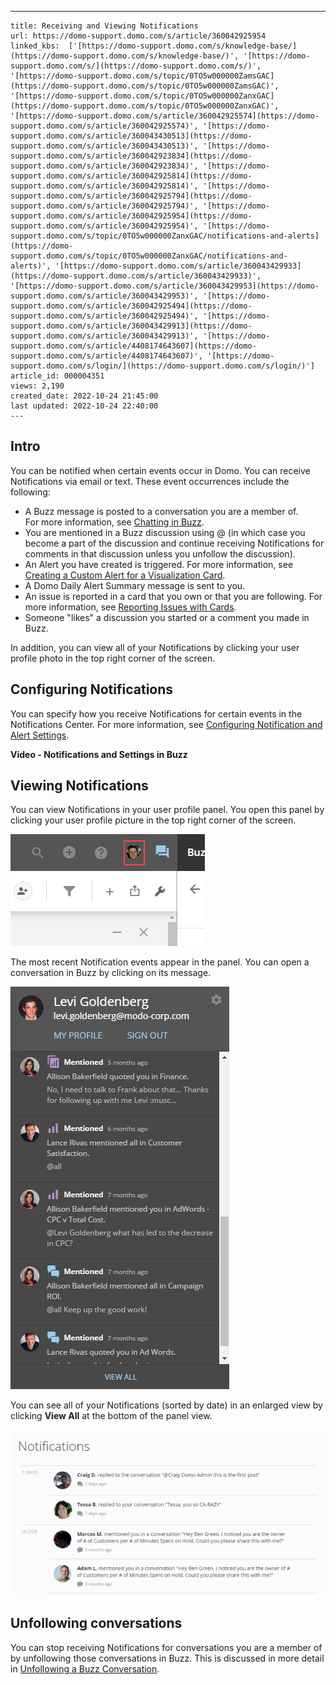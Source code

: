 ---
    title: Receiving and Viewing Notifications
    url: https://domo-support.domo.com/s/article/360042925954
    linked_kbs:  ['[https://domo-support.domo.com/s/knowledge-base/](https://domo-support.domo.com/s/knowledge-base/)', '[https://domo-support.domo.com/s/](https://domo-support.domo.com/s/)', '[https://domo-support.domo.com/s/topic/0TO5w000000ZamsGAC](https://domo-support.domo.com/s/topic/0TO5w000000ZamsGAC)', '[https://domo-support.domo.com/s/topic/0TO5w000000ZanxGAC](https://domo-support.domo.com/s/topic/0TO5w000000ZanxGAC)', '[https://domo-support.domo.com/s/article/360042925574](https://domo-support.domo.com/s/article/360042925574)', '[https://domo-support.domo.com/s/article/360043430513](https://domo-support.domo.com/s/article/360043430513)', '[https://domo-support.domo.com/s/article/360042923834](https://domo-support.domo.com/s/article/360042923834)', '[https://domo-support.domo.com/s/article/360042925814](https://domo-support.domo.com/s/article/360042925814)', '[https://domo-support.domo.com/s/article/360042925794](https://domo-support.domo.com/s/article/360042925794)', '[https://domo-support.domo.com/s/article/360042925954](https://domo-support.domo.com/s/article/360042925954)', '[https://domo-support.domo.com/s/topic/0TO5w000000ZanxGAC/notifications-and-alerts](https://domo-support.domo.com/s/topic/0TO5w000000ZanxGAC/notifications-and-alerts)', '[https://domo-support.domo.com/s/article/360043429933](https://domo-support.domo.com/s/article/360043429933)', '[https://domo-support.domo.com/s/article/360043429953](https://domo-support.domo.com/s/article/360043429953)', '[https://domo-support.domo.com/s/article/360042925494](https://domo-support.domo.com/s/article/360042925494)', '[https://domo-support.domo.com/s/article/360043429913](https://domo-support.domo.com/s/article/360043429913)', '[https://domo-support.domo.com/s/article/4408174643607](https://domo-support.domo.com/s/article/4408174643607)', '[https://domo-support.domo.com/s/login/](https://domo-support.domo.com/s/login/)']
    article_id: 000004351
    views: 2,190
    created_date: 2022-10-24 21:45:00
    last updated: 2022-10-24 22:40:00
    ---



Intro
-----


You can be notified when certain events occur in Domo. You can receive Notifications via email or text. These event occurrences include the following:


* A Buzz message is posted to a conversation you are a member of.  
For more information, see [Chatting in Buzz](/s/article/360042925574 "Chatting in Buzz").
* You are mentioned in a Buzz discussion using @ (in which case you become a part of the discussion and continue receiving Notifications for comments in that discussion unless you unfollow the discussion).
* An Alert you have created is triggered. For more information, see [Creating a Custom Alert for a Visualization Card](/s/article/360043430513 "Creating a Custom Alert for a KPI Card").
* A Domo Daily Alert Summary message is sent to you.
* An issue is reported in a card that you own or that you are following. For more information, see [Reporting Issues with Cards](/s/article/360042923834 "Reporting Issues with Cards").
* Someone "likes" a discussion you started or a comment you made in Buzz.


In addition, you can view all of your Notifications by clicking your user profile photo in the top right corner of the screen.


Configuring Notifications
-------------------------


You can specify how you receive Notifications for certain events in the Notifications Center. For more information, see [Configuring Notification and Alert Settings](/s/article/360042925814 "Configuring Notification and Alert Settings").


**Video - Notifications and Settings in Buzz**



Viewing Notifications
---------------------


You can view Notifications in your user profile panel. You open this panel by clicking your user profile picture in the top right corner of the screen.


![user_profile_menu_icon.png](user_profile_menu_icon.png)


The most recent Notification events appear in the panel. You can open a conversation in Buzz by clicking on its message.


![notifications_under_profile.png](notifications_under_profile.png)


You can see all of your Notifications (sorted by date) in an enlarged view by clicking **View All** at the bottom of the panel view.


![notifications_fullscreen.png](notifications_fullscreen.png)


Unfollowing conversations
-------------------------


You can stop receiving Notifications for conversations you are a member of by unfollowing those conversations in Buzz. This is discussed in more detail in [Unfollowing a Buzz Conversation](/s/article/360042925794 "Unfollowing a Buzz Conversation").

